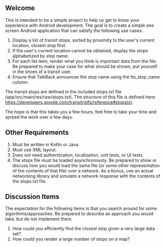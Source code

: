 ## Welcome

This is intended to be a simple project to help us get to know your experience with Android development. The goal is to create a simple one screen Android application that can satisfy the following use cases:

1. Display a list of transit stops, sorted by proximity to the user's current location, closest stop first.
2. If the user's current location cannot be obtained, display the stops alphabetized by stop name.
3. For each list item, render what you think is important data from the file. Be prepared to make your case for what should be shown, put yourself in the shoes of a transit user.
4. Ensure that TalkBack announces the stop name using the tts_stop_name column.

The transit stops are defined in the included stops.txt file (app/src/main/res/raw/stops.txt). The structure of this file is defined here: https://developers.google.com/transit/gtfs/reference#stopstxt.

The hope is that this takes you a few hours, feel free to take your time and spread the work over a few days.

## Other Requirements

1. Must be written in Kotlin or Java.
2. Must use XML layout.
3. Does not need authentication, localization, unit tests, or UI tests.
4. The stops file must be loaded asynchronously. Be prepared to show or discuss how you would load the same file (or some other representation of the contents of that file) over a network. As a bonus, use an actual networking library and simulate a network response with the contents of the stops.txt file.

## Discussion Items

The expectation for the following items is that you search around for some algorithms/approaches. Be prepared to describe an approach you would take, but do not implement them.

1. How could you efficiently find the closest stop given a very large data set?
2. How could you render a large number of stops on a map?
